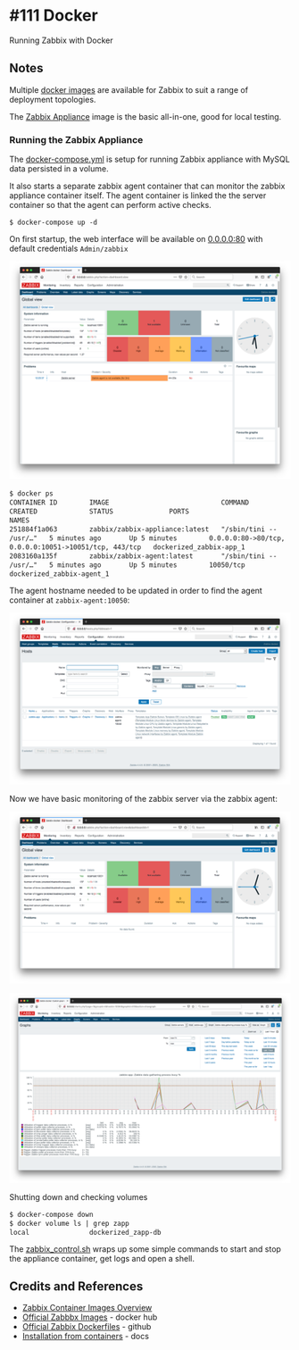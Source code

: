 # #111 Docker

Running Zabbix with Docker

## Notes

Multiple [docker images](https://www.zabbix.com/container_images) are available for Zabbix to suit a range of deployment topologies.

The [Zabbix Appliance](https://hub.docker.com/r/zabbix/zabbix-appliance) image is the basic all-in-one, good for local testing.

### Running the Zabbix Appliance

The [docker-compose.yml](./docker-compose.yml?raw=true) is setup for running Zabbix appliance with MySQL data persisted in a volume.

It also starts a separate zabbix agent container that can monitor the zabbix appliance container itself.
The agent container is linked the the server container so that the agent can perform active checks.

```
$ docker-compose up -d
```

On first startup, the web interface will be available on [0.0.0.0:80](http://0.0.0.0:80) with default credentials `Admin/zabbix`

![initial_dashboard](./assets/initial_dashboard.png?raw=true)


```
$ docker ps
CONTAINER ID        IMAGE                            COMMAND                  CREATED             STATUS              PORTS                                                   NAMES
251884f1a063        zabbix/zabbix-appliance:latest   "/sbin/tini -- /usr/…"   5 minutes ago       Up 5 minutes        0.0.0.0:80->80/tcp, 0.0.0.0:10051->10051/tcp, 443/tcp   dockerized_zabbix-app_1
2083160a135f        zabbix/zabbix-agent:latest       "/sbin/tini -- /usr/…"   5 minutes ago       Up 5 minutes        10050/tcp                                               dockerized_zabbix-agent_1
```

The agent hostname needed to be updated in order to find the agent container at `zabbix-agent:10050`:

![agent_configured](./assets/agent_configured.png?raw=true)

Now we have basic monitoring of the zabbix server via the zabbix agent:

![updated_dashboard](./assets/updated_dashboard.png?raw=true)

![zabbix_server_activity](./assets/zabbix_server_activity.png?raw=true)

Shutting down and checking volumes

```
$ docker-compose down
$ docker volume ls | grep zapp
local               dockerized_zapp-db
```

The [zabbix_control.sh](./zabbix_control.sh?raw=true) wraps up some simple commands to start and stop the appliance container,
get logs and open a shell.

## Credits and References

* [Zabbix Container Images Overview](https://www.zabbix.com/container_images)
* [Official Zabbbx Images](https://hub.docker.com/u/zabbix) - docker hub
* [Official Zabbix Dockerfiles](https://github.com/zabbix/zabbix-docker) - github
* [Installation from containers](https://www.zabbix.com/documentation/current/manual/installation/containers) - docs
